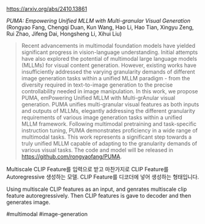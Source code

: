 https://arxiv.org/abs/2410.13861

*PUMA: Empowering Unified MLLM with Multi-granular Visual Generation* (Rongyao Fang, Chengqi Duan, Kun Wang, Hao Li, Hao Tian, Xingyu Zeng, Rui Zhao, Jifeng Dai, Hongsheng Li, Xihui Liu)

> Recent advancements in multimodal foundation models have yielded significant progress in vision-language understanding. Initial attempts have also explored the potential of multimodal large language models (MLLMs) for visual content generation. However, existing works have insufficiently addressed the varying granularity demands of different image generation tasks within a unified MLLM paradigm - from the diversity required in text-to-image generation to the precise controllability needed in image manipulation. In this work, we propose PUMA, emPowering Unified MLLM with Multi-grAnular visual generation. PUMA unifies multi-granular visual features as both inputs and outputs of MLLMs, elegantly addressing the different granularity requirements of various image generation tasks within a unified MLLM framework. Following multimodal pretraining and task-specific instruction tuning, PUMA demonstrates proficiency in a wide range of multimodal tasks. This work represents a significant step towards a truly unified MLLM capable of adapting to the granularity demands of various visual tasks. The code and model will be released in https://github.com/rongyaofang/PUMA.

Multiscale CLIP Feature를 입력으로 받고 마찬가지로 CLIP Feature를 Autoregressive 생성하는 모델. CLIP Feature를 디코더에 넣어 생성하는 형태입니다.

<english>
Using multiscale CLIP features as an input, and genrates multiscale clip feature autoregressively. Then CLIP features is gave to decoder and then generates image.
</english>

#multimodal #image-generation 